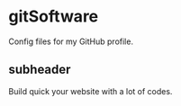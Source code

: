# gitSoftware
Config files for my GitHub profile.

## subheader

Build quick your website with a lot of codes.

